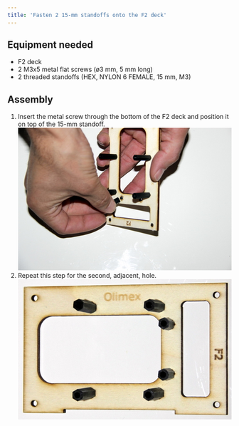 ```yaml
---
title: 'Fasten 2 15-mm standoffs onto the F2 deck'
---
```


## Equipment needed

* F2 deck
* 2 M3x5 metal flat screws \(ø3 mm, 5 mm long\)
* 2 threaded standoffs \(HEX, NYLON 6 FEMALE, 15 mm, M3\)

## Assembly

1. Insert the metal screw through the bottom of the F2 deck and position it on top of the 15-mm standoff.
![](_MG_5224.JPG)
3. Repeat this step for the second, adjacent, hole.
![](_MG_5226.JPG)


